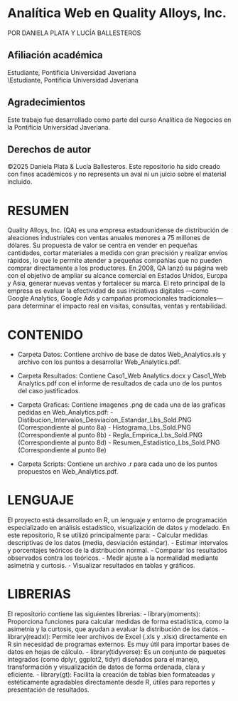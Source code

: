 # Analítica Web en Quality Alloys, Inc.

POR DANIELA PLATA Y LUCÍA BALLESTEROS

## Afiliación académica  
Estudiante, Pontificia Universidad Javeriana  
\Estudiante, Pontificia Universidad Javeriana  

## Agradecimientos
Este trabajo fue desarrollado como parte del curso Analítica de Negocios en la Pontificia Universidad Javeriana.

## Derechos de autor
©2025 Daniela Plata & Lucía Ballesteros. Este repositorio ha sido creado con fines académicos y no representa un aval ni un juicio sobre el material incluido.

# RESUMEN
Quality Alloys, Inc. (QA) es una empresa estadounidense de distribución de aleaciones industriales con ventas anuales menores a 75 millones de dólares. Su propuesta de valor se centra en vender en pequeñas cantidades, cortar materiales a medida con gran precisión y realizar envíos rápidos, lo que le permite atender a pequeñas compañías que no pueden comprar directamente a los productores. En 2008, QA lanzó su página web con el objetivo de ampliar su alcance comercial en Estados Unidos, Europa y Asia, generar nuevas ventas y fortalecer su marca. El reto principal de la empresa es evaluar la efectividad de sus iniciativas digitales —como Google Analytics, Google Ads y campañas promocionales tradicionales— para determinar el impacto real en visitas, consultas, ventas y rentabilidad.

# CONTENIDO
- Carpeta Datos:
        Contiene archivo de base de datos Web_Analytics.xls y archivo con los puntos a desarrollar Web_Analytics.pdf.

- Carpeta Resultados:
        Contiene Caso1_Web Analytics.docx y Caso1_Web Analytics.pdf con el informe de resultados de cada uno de los puntos del caso justificados.

- Carpeta Graficas:
        Contiene imagenes .png de cada una de las graficas pedidas en Web_Analytics.pdf:
        - Distibucion_Intervalos_Desviacion_Estandar_Lbs_Sold.PNG (Correspondiente al punto 8a)
        - Histograma_Lbs_Sold.PNG (Correspondiente al punto 8b)
        - Regla_Empirica_Lbs_Sold.PNG (Correspondiente al punto 8d)
        - Resumen_Estadistico_Lbs_Sold.PNG (Correspondiente al punto 8e)

- Carpeta Scripts:
        Contiene un archivo .r para cada uno de los puntos propuestos en Web_Analytics.pdf.

# LENGUAJE
El proyecto está desarrollado en R, un lenguaje y entorno de programación especializado en análisis estadístico, visualización de datos y modelado.
En este repositorio, R se utilizó principalmente para:
    - Calcular medidas descriptivas de los datos (media, desviación estándar).
    - Estimar intervalos y porcentajes teóricos de la distribución normal.
    - Comparar los resultados observados contra los teóricos.
    - Medir ajuste a la normalidad mediante asimetría y curtosis.
    - Visualizar resultados en tablas y gráficos.

# LIBRERIAS 
El repositorio contiene las siguientes librerias:
    - library(moments): Proporciona funciones para calcular medidas de forma estadística, como la asimetría y la curtosis, que ayudan a evaluar la distribución de los datos.
    - library(readxl): Permite leer archivos de Excel (.xls y .xlsx) directamente en R sin necesidad de programas externos. Es muy útil para importar bases de datos en hojas de cálculo.
    - library(tidyverse): Es un conjunto de paquetes integrados (como dplyr, ggplot2, tidyr) diseñados para el manejo, transformación y visualización de datos de forma ordenada, clara y eficiente.
    - library(gt): Facilita la creación de tablas bien formateadas y estéticamente agradables directamente desde R, útiles para reportes y presentación de resultados.
